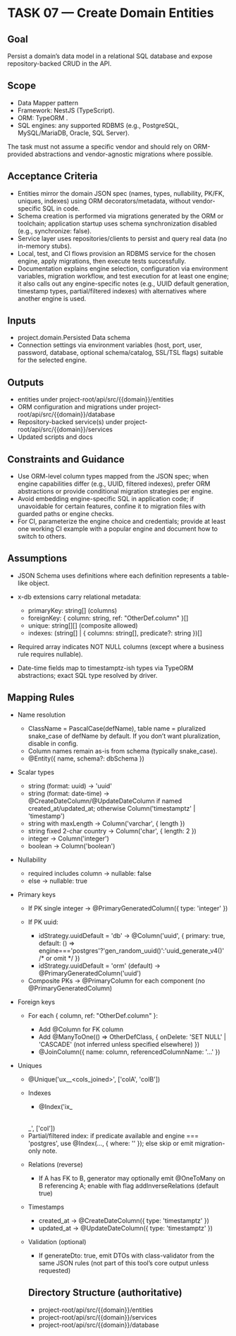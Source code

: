 # TASK 07 — Create Domain Entities

## Goal

Persist a domain’s data model in a relational SQL database and expose repository-backed CRUD in the API.

## Scope
- Data Mapper pattern
- Framework: NestJS (TypeScript). 
- ORM: TypeORM .
- SQL engines: any supported RDBMS (e.g., PostgreSQL, MySQL/MariaDB, Oracle, SQL Server). 

The task must not assume a specific vendor and should rely on ORM-provided abstractions and vendor-agnostic migrations where possible.

## Acceptance Criteria

* Entities mirror the domain JSON spec (names, types, nullability, PK/FK, uniques, indexes) using ORM decorators/metadata, without vendor-specific SQL in code.
* Schema creation is performed via migrations generated by the ORM or toolchain; application startup uses schema synchronization disabled (e.g., synchronize: false).
* Service layer uses repositories/clients to persist and query real data (no in-memory stubs).
* Local, test, and CI flows provision an RDBMS service for the chosen engine, apply migrations, then execute tests successfully.
* Documentation explains engine selection, configuration via environment variables, migration workflow, and test execution for at least one engine; it also calls out any engine-specific notes (e.g., UUID default generation, timestamp types, partial/filtered indexes) with alternatives where another engine is used.

## Inputs

* project.domain.Persisted Data schema
* Connection settings via environment variables (host, port, user, password, database, optional schema/catalog, SSL/TSL flags) suitable for the selected engine.


## Outputs

* entities under project-root/api/src/{{domain}}/entities
* ORM configuration and migrations under project-root/api/src/{{domain}}/database
* Repository-backed service(s) under project-root/api/src/{{domain}}/services
* Updated scripts and docs

## Constraints and Guidance

* Use ORM-level column types mapped from the JSON spec; when engine capabilities differ (e.g., UUID, filtered indexes), prefer ORM abstractions or provide conditional migration strategies per engine.
* Avoid embedding engine-specific SQL in application code; if unavoidable for certain features, confine it to migration files with guarded paths or engine checks.
* For CI, parameterize the engine choice and credentials; provide at least one working CI example with a popular engine and document how to switch to others.

## Assumptions

- JSON Schema uses definitions where each definition represents a table-like object.
- x-db extensions carry relational metadata:

    - primaryKey: string\[] (columns)
    - foreignKey: { column: string, ref: "OtherDef.column" }\[]
    - unique: string\[]\[] (composite allowed)
    - indexes: (string\[] | { columns: string\[], predicate?: string })\[]
- Required array indicates NOT NULL columns (except where a business rule requires nullable).
- Date-time fields map to timestamptz-ish types via TypeORM abstractions; exact SQL type resolved by driver.

## Mapping Rules

- Name resolution

    - ClassName = PascalCase(defName), table name = pluralized snake\_case of defName by default. If you don’t want pluralization, disable in config.
    - Column names remain as-is from schema (typically snake\_case).
    - @Entity({ name, schema?: dbSchema })
- Scalar types

    - string (format: uuid) → 'uuid'
    - string (format: date-time) → @CreateDateColumn/@UpdateDateColumn if named created\_at/updated\_at; otherwise Column('timestamptz' | 'timestamp')
    - string with maxLength → Column('varchar', { length })
    - string fixed 2-char country → Column('char', { length: 2 })
    - integer → Column('integer')
    - boolean → Column('boolean')
- Nullability

    - required includes column → nullable: false
    - else → nullable: true
- Primary keys

    - If PK single integer → @PrimaryGeneratedColumn({ type: 'integer' })
    - If PK uuid:

        * idStrategy.uuidDefault = 'db' → @Column('uuid', { primary: true, default: () => engine==='postgres'?'gen\_random\_uuid()':'uuid\_generate\_v4()' /\* or omit \*/ })
        * idStrategy.uuidDefault = 'orm' (default) → @PrimaryGeneratedColumn('uuid')
    * Composite PKs → @PrimaryColumn for each component (no @PrimaryGeneratedColumn)
* Foreign keys

    * For each { column, ref: "OtherDef.column" }:

        * Add @Column for FK column
        * Add @ManyToOne(() => OtherDefClass, { onDelete: 'SET NULL' | 'CASCADE' (not inferred unless specified elsewhere) })
        * @JoinColumn({ name: column, referencedColumnName: '...' })
* Uniques

    * @Unique('ux\_<table>\_\<cols\_joined>', \['colA', 'colB'])
* Indexes

    * @Index('ix\_<table>\_<col>', \['col'])
    * Partial/filtered index: if predicate available and engine === 'postgres', use @Index(..., { where: '<predicate>' }); else skip or emit migration-only note.
* Relations (reverse)

    * If A has FK to B, generator may optionally emit @OneToMany on B referencing A; enable with flag addInverseRelations (default true)
* Timestamps

    * created\_at → @CreateDateColumn({ type: 'timestamptz' })
    * updated\_at → @UpdateDateColumn({ type: 'timestamptz' })
* Validation (optional)

    * If generateDto: true, emit DTOs with class-validator from the same JSON rules (not part of this tool’s core output unless requested)

## Directory Structure (authoritative)

* project-root/api/src/{{domain}}/entities
* project-root/api/src/{{domain}}/services
* project-root/api/src/{{domain}}/database


